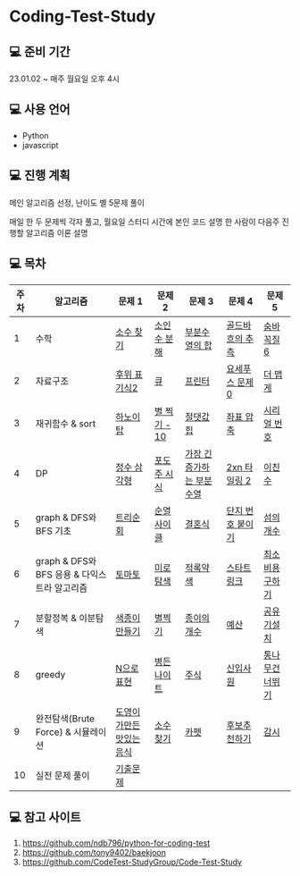 # Coding-Test-Study

## 💻 준비 기간
23.01.02 ~
매주 월요일 오후 4시

## 💻 사용 언어
- Python
- javascript

## 💻 진행 계획
메인 알고리즘 선정, 난이도 별 5문제 풀이

매일 한 두 문제씩 각자 풀고, 월요일 스터디 시간에 본인 코드 설명
한 사람이 다음주 진행할 알고리즘 이론 설명

## 💻 목차
| **주차** | **알고리즘**    | **문제 1**                                                   | **문제 2**                                                   | **문제 3**                                                   | **문제 4**                                                   | **문제 5**                                                   | 
| -------- | -------------- | ------------------------------------------------------------ | ------------------------------------------------------------ | ------------------------------------------------------------ | ------------------------------------------------------------ | ------------------------------------------------------------ | 
| 1    | 수학               | [소수 찾기](https://www.acmicpc.net/problem/1978) | [소인수 분해](https://www.acmicpc.net/problem/11653) | [부분수열의 합](https://www.acmicpc.net/problem/1182) | [골드바흐의 추측](https://www.acmicpc.net/problem/9020) | [숨바꼭질 6](https://www.acmicpc.net/problem/17087) |
| 2    | 자료구조         | [후위 표기식2](https://www.acmicpc.net/problem/1935) | [큐](https://www.acmicpc.net/problem/10845) | [프린터](https://school.programmers.co.kr/learn/courses/30/lessons/42587) | [요세푸스 문제 0](https://www.acmicpc.net/problem/11866) | [더 맵게](https://school.programmers.co.kr/learn/courses/30/lessons/42626) |
| 3    | 재귀함수 & sort         | [하노이 탑](https://www.acmicpc.net/problem/1914) | [별 찍기 - 10](https://www.acmicpc.net/problem/2447) | [절댓값 힙](https://www.acmicpc.net/problem/11286) | [좌표 압축](https://www.acmicpc.net/problem/18870) | [시리얼 번호](https://www.acmicpc.net/problem/1431) |
| 4    | DP             | [정수 삼각형](https://www.acmicpc.net/problem/1932) | [포도주 시식](https://www.acmicpc.net/problem/2156) | [가장 긴 증가하는 부분 수열](https://www.acmicpc.net/problem/11053) | [2xn 타일링 2](https://www.acmicpc.net/problem/11727) | [이친수](https://www.acmicpc.net/problem/2193) |
| 5    | graph & DFS와 BFS 기초                | [트리순회](https://www.acmicpc.net/problem/1991) | [순열사이클](https://www.acmicpc.net/problem/10451) | [결혼식](https://www.acmicpc.net/problem/5567) | [단지 번호 붙이기](https://www.acmicpc.net/problem/2667) | [섬의 개수](https://www.acmicpc.net/problem/4963) |
| 6    | graph & DFS와 BFS 응용 & 다익스트라 알고리즘                | [토마토](https://www.acmicpc.net/problem/7576) | [미로탐색](https://www.acmicpc.net/problem/2178) | [적록약색](https://www.acmicpc.net/problem/10026) | [스타트링크](https://www.acmicpc.net/problem/5014) | [최소 비용 구하기](https://www.acmicpc.net/problem/1916) |
| 7    | 분할정복 & 이분탐색       | [색종이만들기](https://www.acmicpc.net/problem/2630) | [별찍기](https://www.acmicpc.net/problem/2448) | [종이의개수](https://www.acmicpc.net/problem/1780)| [예산](https://www.acmicpc.net/problem/2512)| [공유기설치](https://www.acmicpc.net/problem/2110)|         
| 8    | greedy | [N으로 표현](https://programmers.co.kr/learn/courses/30/lessons/42895) | [병든나이트](https://www.acmicpc.net/problem/1783) | [주식](https://www.acmicpc.net/problem/11501)| [신입사원](https://www.acmicpc.net/problem/1946)| [통나무건너뛰기](https://www.acmicpc.net/problem/11497)| [큰수만들기](https://programmers.co.kr/learn/courses/30/lessons/42883)|
| 9    | 완전탐색(Brute Force) & 시뮬레이션                | [도영이가만든맛있는음식](https://www.acmicpc.net/problem/2961) | [소수찾기](https://programmers.co.kr/learn/courses/30/lessons/42839) | [카펫](https://programmers.co.kr/learn/courses/30/lessons/42842) | [후보추천하기](https://www.acmicpc.net/problem/1713)| [감시](https://www.acmicpc.net/problem/15683)|
| 10   | 실전 문제 풀이               |[기출문제](https://github.com/CodeTest-StudyGroup/Code-Test-Study)|  | |

## 💻 참고 사이트
1) https://github.com/ndb796/python-for-coding-test
2) https://github.com/tony9402/baekjoon
3) https://github.com/CodeTest-StudyGroup/Code-Test-Study
